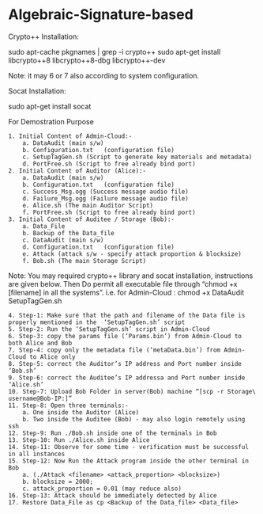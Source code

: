 # Algebraic-Signature-based

Crypto++ Installation:

sudo apt-cache pkgnames | grep -i crypto++
sudo apt-get install libcrypto++8 libcrypto++8-dbg libcrypto++-dev

Note: it may 6 or 7 also according to system configuration.

Socat Installation:

sudo apt-get install socat

For Demostration Purpose

    1. Initial Content of Admin-Cloud:-
        a. DataAudit (main s/w)
        b. Configuration.txt   (configuration file)
        c. SetupTagGen.sh (Script to generate key materials and metadata)
        d. PortFree.sh (Script to free already bind port)
    2. Initial Content of Auditor (Alice):-
        a. DataAudit (main s/w)
        b. Configuration.txt   (configuration file)
        c. Success_Msg.ogg (Success message audio file)
        d. Failure_Msg.ogg (Failure message audio file)
        e. Alice.sh (The main Auditor Script)
        f. PortFree.sh (Script to free already bind port)
    3. Initial Content of Auditee / Storage (Bob):-
        a. Data_File
        b. Backup of the Data_file
        c. DataAudit (main s/w)
        d. Configuration.txt   (configuration file)
        e. Attack (attack s/w - specify attack proportion & blocksize)
        f. Bob.sh (The main Storage Script)

Note: You may required crypto++ library and socat installation, instructions are given below. Then Do permit all executable file through “chmod +x [filename] in all the systems”.
i.e. for Admin-Cloud : chmod +x DataAudit SetupTagGen.sh

    4. Step-1: Make sure that the path and filename of the Data file is properly mentioned in the  ‘SetupTagGen.sh’ script
    5. Step-2: Run the ‘SetupTagGen.sh’ script in Admin-Cloud
    6. Step-3: copy the params file (‘Params.bin’) from Admin-Cloud to both Alice and Bob
    7. Step-4: copy only the metadata file (‘metaData.bin’) from Admin-Cloud to Alice only
    8. Step-5: correct the Auditor’s IP address and Port number inside ‘Bob.sh’
    9. Step-6: correct the Auditee’s IP addressa and Port number inside ‘Alice.sh’
    10. Step-7: Upload Bob Folder in server(Bob) machine “[scp -r Storage\ username@Bob-IP:]”
    11. Step-8: Open three terminals:-
        a. One inside the Auditor (Alice)
        b. Two inside the Auditee (Bob) - may also login remotely using ssh
    12. Step-9: Run ./Bob.sh inside one of the terminals in Bob
    13. Step-10: Run ./Alice.sh inside Alice
    14. Step-11: Observe for some time - verification must be successful in all instances
    15. Step-12: Now Run the Attack program inside the other terminal in Bob 
        a. (./Attack <filename> <attack_proportion> <blocksize>) 
        b. blocksize = 2000; 
        c. attack_proportion = 0.01 (may reduce also)
    16. Step-13: Attack should be immediately detected by Alice
    17. Restore Data_File as cp <Backup of the Data_file> <Data_file>
